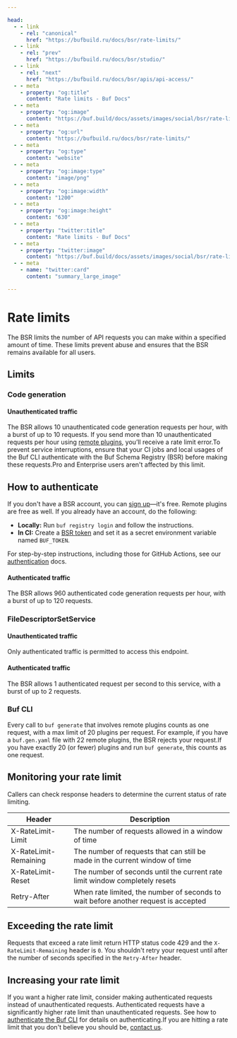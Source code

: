 ```yaml
---

head:
  - - link
    - rel: "canonical"
      href: "https://bufbuild.ru/docs/bsr/rate-limits/"
  - - link
    - rel: "prev"
      href: "https://bufbuild.ru/docs/bsr/studio/"
  - - link
    - rel: "next"
      href: "https://bufbuild.ru/docs/bsr/apis/api-access/"
  - - meta
    - property: "og:title"
      content: "Rate limits - Buf Docs"
  - - meta
    - property: "og:image"
      content: "https://buf.build/docs/assets/images/social/bsr/rate-limits.png"
  - - meta
    - property: "og:url"
      content: "https://bufbuild.ru/docs/bsr/rate-limits/"
  - - meta
    - property: "og:type"
      content: "website"
  - - meta
    - property: "og:image:type"
      content: "image/png"
  - - meta
    - property: "og:image:width"
      content: "1200"
  - - meta
    - property: "og:image:height"
      content: "630"
  - - meta
    - property: "twitter:title"
      content: "Rate limits - Buf Docs"
  - - meta
    - property: "twitter:image"
      content: "https://buf.build/docs/assets/images/social/bsr/rate-limits.png"
  - - meta
    - name: "twitter:card"
      content: "summary_large_image"

---
```


# Rate limits

The BSR limits the number of API requests you can make within a specified amount of time. These limits prevent abuse and ensures that the BSR remains available for all users.

## Limits

### Code generation

#### Unauthenticated traffic

The BSR allows 10 unauthenticated code generation requests per hour, with a burst of up to 10 requests. If you send more than 10 unauthenticated requests per hour using [remote plugins](../remote-plugins/overview/), you’ll receive a rate limit error.To prevent service interruptions, ensure that your CI jobs and local usages of the Buf CLI authenticate with the Buf Schema Registry (BSR) before making these requests.Pro and Enterprise users aren't affected by this limit.

## How to authenticate

If you don't have a BSR account, you can [sign up](https://buf.build/signup)—it's free. Remote plugins are free as well. If you already have an account, do the following:

- **Locally:** Run `buf registry login` and follow the instructions.
- **In CI:** Create a [BSR token](https://buf.build/settings/user) and set it as a secret environment variable named `BUF_TOKEN`.

For step-by-step instructions, including those for GitHub Actions, see our [authentication](../authentication/) docs.

#### Authenticated traffic

The BSR allows 960 authenticated code generation requests per hour, with a burst of up to 120 requests.

### FileDescriptorSetService

#### Unauthenticated traffic

Only authenticated traffic is permitted to access this endpoint.

#### Authenticated traffic

The BSR allows 1 authenticated request per second to this service, with a burst of up to 2 requests.

### Buf CLI

Every call to `buf generate` that involves remote plugins counts as one request, with a max limit of 20 plugins per request. For example, if you have a `buf.gen.yaml` file with 22 remote plugins, the BSR rejects your request.If you have exactly 20 (or fewer) plugins and run `buf generate`, this counts as one request.

## Monitoring your rate limit

Callers can check response headers to determine the current status of rate limiting.

| Header                | Description                                                                         |
| --------------------- | ----------------------------------------------------------------------------------- |
| X-RateLimit-Limit     | The number of requests allowed in a window of time                                  |
| X-RateLimit-Remaining | The number of requests that can still be made in the current window of time         |
| X-RateLimit-Reset     | The number of seconds until the current rate limit window completely resets         |
| Retry-After           | When rate limited, the number of seconds to wait before another request is accepted |

## Exceeding the rate limit

Requests that exceed a rate limit return HTTP status code 429 and the `X-RateLimit-Remaining` header is `0`. You shouldn't retry your request until after the number of seconds specified in the `Retry-After` header.

## Increasing your rate limit

If you want a higher rate limit, consider making authenticated requests instead of unauthenticated requests. Authenticated requests have a significantly higher rate limit than unauthenticated requests. See how to [authenticate the Buf CLI](../authentication/#authenticating-in-ci) for details on authenticating.If you are hitting a rate limit that you don't believe you should be, [contact us](../../contact/).
